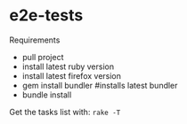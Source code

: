 # e2e-tests

Requirements
- pull project
- install latest ruby version
- install latest firefox version
- gem install bundler #installs latest bundler
- bundle install


Get the tasks list with:
`rake -T`